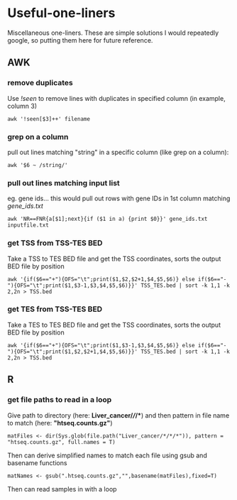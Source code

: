 # Useful-one-liners
Miscellaneous one-liners. These are simple solutions I would repeatedly google, so putting them here for future reference. 


## AWK

### remove duplicates

Use *!seen* to remove lines with duplicates in specified column (in example, column 3)
```
awk '!seen[$3]++' filename
```

### grep on a column

pull out lines matching "string" in a specific column (like grep on a column):
```
awk '$6 ~ /string/' 
```

### pull out lines matching input list
eg. gene ids... this would pull out rows with gene IDs in 1st column matching *gene_ids.txt*
```
awk 'NR==FNR{a[$1];next}{if ($1 in a) {print $0}}' gene_ids.txt inputfile.txt
```

### get TSS from TSS-TES BED
Take a TSS to TES BED file and get the TSS coordinates, sorts the output BED file by position
```
awk '{if($6=="+"){OFS="\t";print($1,$2,$2+1,$4,$5,$6)} else if($6=="-"){OFS="\t";print($1,$3-1,$3,$4,$5,$6)}}' TSS_TES.bed | sort -k 1,1 -k 2,2n > TSS.bed
```

### get TES from TSS-TES BED
Take a TES to TES BED file and get the TSS coordinates, sorts the output BED file by position
```
awk '{if($6=="+"){OFS="\t";print($1,$3-1,$3,$4,$5,$6)} else if($6=="-"){OFS="\t";print($1,$2,$2+1,$4,$5,$6)}}' TSS_TES.bed | sort -k 1,1 -k 2,2n > TSS.bed
```




## R

### get file paths to read in a loop

Give path to directory (here: __Liver_cancer/*/*/*__) and then pattern in file name to match (here: __"htseq.counts.gz"__)
```
matFiles <- dir(Sys.glob(file.path("Liver_cancer/*/*/*")), pattern = "htseq.counts.gz", full.names = T)
```
Then can derive simplified names to match each file using gsub and basename functions
```
matNames <- gsub(".htseq.counts.gz","",basename(matFiles),fixed=T)
```
Then can read samples in with a loop
```

```
